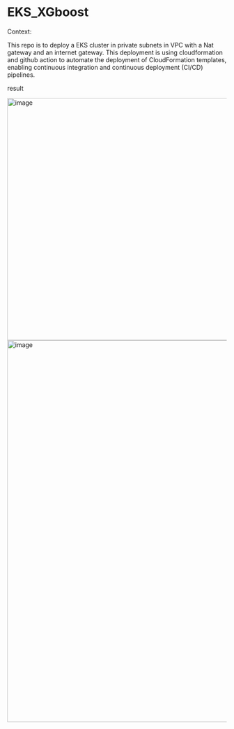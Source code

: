 # EKS_XGboost

Context:

This repo is to deploy a EKS cluster in private subnets in VPC with a Nat gateway and an internet gateway. This deployment is using cloudformation and github action to automate the deployment of CloudFormation templates, enabling continuous integration and continuous deployment (CI/CD) pipelines. 

result

<img width="1768" height="555" alt="image" src="https://github.com/user-attachments/assets/46612966-d3c9-4c71-a97d-9ca1b2a1b212" />

<img width="1682" height="875" alt="image" src="https://github.com/user-attachments/assets/c0ecb60d-eb11-4fd8-b65c-5febe6fdd07c" />


